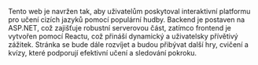 Tento web je navržen tak, aby uživatelům poskytoval interaktivní platformu pro učení cizích jazyků pomocí populární hudby. Backend je postaven na ASP.NET, což zajišťuje robustní serverovou část, zatímco frontend je vytvořen pomocí Reactu, což přináší dynamický a uživatelsky přívětivý zážitek. Stránka se bude dále rozvíjet a budou přibývat další hry, cvičení a kvízy, které podporují efektivní učení a sledování pokroku.
